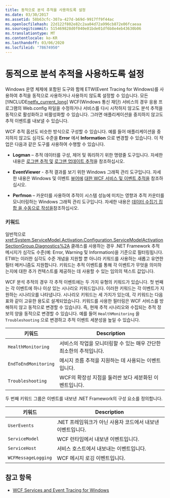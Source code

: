 ```yaml
---
title: 동적으로 분석 추적을 사용하도록 설정
ms.date: 03/30/2017
ms.assetid: 58b63cfc-307a-427d-b69d-9917ff9f44ac
ms.openlocfilehash: 22d122f802e82c2aa04d72a996cb872e06fcaeaa
ms.sourcegitcommit: 515469828d0f040e01bde01df6b8e4eb43630b06
ms.translationtype: MT
ms.contentlocale: ko-KR
ms.lasthandoff: 03/06/2020
ms.locfileid: "78674950"
---
```

# <a name="dynamically-enabling-analytic-tracing"></a>동적으로 분석 추적을 사용하도록 설정
Windows 운영 체제에 포함된 도구와 함께 ETW(Event Tracing for Windows)를 사용하여 추적을 동적으로 사용하거나 사용하지 않도록 설정할 수 있습니다. 모든 [!INCLUDE[netfx_current_long](../../../../../includes/netfx-current-long-md.md)] WCF(Windows 통신 재단) 서비스의 경우 응용 프로그램의 Web.config 파일을 수정하거나 서비스를 다시 시작하지 않고도 분석 추적을 동적으로 활성화하고 비활성화할 수 있습니다. 그러면 애플리케이션을 중지하지 않고도 추적 이벤트를 내보낼 수 있습니다.  
  
 WCF 추적 옵션도 비슷한 방식으로 구성할 수 있습니다. 예를 들어 애플리케이션을 중지하지 않고도 심각도 수준을 **Error** 에서 **Information** 으로 변경할 수 있습니다. 이 작업은 다음과 같은 도구를 사용하여 수행할 수 있습니다.  
  
- **Logman** – 추적 데이터를 구성, 제어 및 쿼리하기 위한 명령줄 도구입니다. 자세한 내용은 [로그맨 추적 및](https://docs.microsoft.com/previous-versions/windows/it-pro/windows-server-2008-R2-and-2008/cc788036(v=ws.10)) [로그맨 업데이트 추적](https://docs.microsoft.com/previous-versions/windows/it-pro/windows-server-2008-R2-and-2008/cc788128(v=ws.10))을 참조하십시오.  
  
- **EventViewer** - 추적 결과를 보기 위한 Windows 그래픽 관리 도구입니다. 자세한 내용은 Windows 및 이벤트 [뷰어에](https://docs.microsoft.com/previous-versions/windows/it-pro/windows-server-2008-R2-and-2008/cc766042(v=ws.11)) [대한 WCF 서비스 및 이벤트 추적을](../../samples/wcf-services-and-event-tracing-for-windows.md) 참조하십시오.  
  
- **Perfmon** – 카운터를 사용하여 추적이 시스템 성능에 미치는 영향과 추적 카운터를 모니터링하는 Windows 그래픽 관리 도구입니다. 자세한 내용은 [데이터 수집기 집합 을 수동으로 작성을](https://docs.microsoft.com/previous-versions/windows/it-pro/windows-server-2008-R2-and-2008/cc766404(v=ws.11))참조하십시오.  
  
### <a name="keywords"></a>키워드  
 일반적으로 <xref:System.ServiceModel.Activation.Configuration.ServiceModelActivationSectionGroup.Diagnostics%2A> 클래스를 사용하는 경우 .NET Framework 추적 메시지가 심각도 수준(예: Error, Warning 및 Information)을 기준으로 필터링됩니다. ETW는 이러한 심각도 수준 개념을 지원할 뿐 아니라 키워드를 사용하는 새롭고 유연한 필터 메커니즘도 지원합니다. 키워드는 추적 이벤트를 통해 각 이벤트가 무엇을 의미하는지에 대한 추가 컨텍스트를 제공하는 데 사용할 수 있는 임의의 텍스트 값입니다.  
  
 WCF 분석 추적의 경우 각 추적 이벤트에는 두 가지 유형의 키워드가 있습니다. 첫 번째는 각 이벤트에 하나 이상 있는 시나리오 키워드입니다. 이러한 키워드는 각 이벤트가 지원하는 시나리오를 나타냅니다. 시나리오 키워드는 세 가지가 있는데, 각 키워드는 다음 표와 같이 고유한 용도로 설계되었습니다. 키워드를 사용한 필터링은 WCF 서비스를 방해하지 않고 동적으로 변경할 수 있습니다. 즉, 현재 추적 시나리오와 수집되는 추적 정보의 양을 동적으로 변경할 수 있습니다. 예를 들어 `HealthMonitoring` 을 `Troubleshooting` 으로 변경하고 추적 이벤트 세분성을 높일 수 있습니다.  
  
|키워드|Description|  
|-------------|-----------------|  
|`HealthMonitoring`|서비스의 작업을 모니터링할 수 있는 매우 간단한 최소한의 추적입니다.|  
|`EndToEndMonitoring`|메시지 흐름 추적을 지원하는 데 사용되는 이벤트입니다.|  
|`Troubleshooting`|WCF의 확장성 지점을 둘러싼 보다 세분화된 이벤트입니다.|  
  
 두 번째 키워드 그룹은 이벤트를 내보낸 .NET Framework의 구성 요소를 정의합니다.  
  
|키워드|Description|  
|-------------|-----------------|  
|`UserEvents`|.NET 프레임워크가 아닌 사용자 코드에서 내보낸 이벤트입니다.|  
|`ServiceModel`|WCF 런타임에서 내보낸 이벤트입니다.|  
|`ServiceHost`|서비스 호스트에서 내보내는 이벤트입니다.|  
|`WCFMessageLogging`|WCF 메시지 로깅 이벤트입니다.|  
  
## <a name="see-also"></a>참고 항목

- [WCF Services and Event Tracing for Windows](../../samples/wcf-services-and-event-tracing-for-windows.md)
